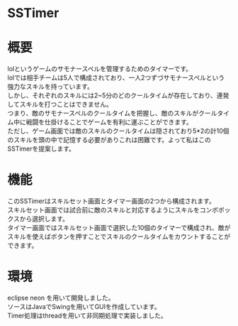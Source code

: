 # SSTimer
# 概要
lolというゲームのサモナースペルを管理するためのタイマーです。  
lolでは相手チームは5人で構成されており、一人2つずづサモナースペルという強力なスキルを持っています。  
しかし、それぞれのスキルには2~5分のどのクールタイムが存在しており、連発してスキルを打つことはできません。  
つまり、敵のサモナースペルのクールタイムを把握し、敵のスキルがクールタイム中に戦闘を仕掛けることでゲームを有利に運ぶことができます。  
ただし、ゲーム画面では敵のスキルのクールタイムは隠されており5*2の計10個のスキルを頭の中で記憶する必要がありこれは困難です。よって私はこのSSTimerを提案します。
# 機能  
このSSTimerはスキルセット画面とタイマー画面の2つから構成されます。  
スキルセット画面では試合前に敵のスキルと対応するようにスキルをコンボボックスから選択します。  
タイマー画面ではスキルセット画面で選択した10個のタイマーで構成され、敵がスキルを使えばボタンを押すことでスキルのクールタイムをカウントすることができます。
# 環境
eclipse neon を用いて開発しました。  
ソースはJavaでSwingを用いてGUIを作成しています。  
Timer処理はthreadを用いて非同期処理で実装しました。
